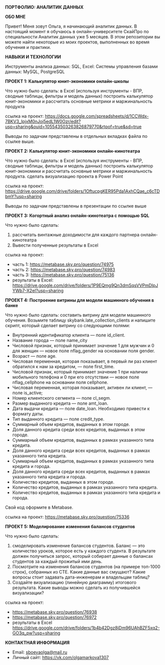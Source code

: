 **ПОРТФОЛИО: АНАЛИТИК ДАННЫХ**

**ОБО МНЕ**

Привет! Меня зовут Ольга, я начинающий аналитик данных. В настоящий момент я обучаюсь в онлайн-университете СкайПро по специальности Аналитик данных уже 5 месяцев. В этом репозитории вы можете найти некоторые из моих проектов, выполненных во время обучения и практики.

**НАВЫКИ И ТЕХНОЛОГИИ**

Инструменты анализа данных: SQL, Excel:
Системы управления базами данных: MySQL, PostgreSQL

**ПРОЕКТ 1: Калькулятор юнит-экономики онлайн-школы**

Что нужно было сделать: в Excel (используя инструменты - ВПР, сводные таблицы, фильтры и модель данных) построить калькулятор юнит-экономики и рассчитать основные метрики и маржинальность продукта
   
ссылка на проект:
https://docs.google.com/spreadsheets/d/1CCWdx-7BKV3_IpjxM0nJoj5edL1W0Ozr/edit?usp=sharing&ouid=105543503263826879770&rtpof=true&sd=true

Выводы по задачам представлены в отдельных вкладках файла по ссылке выше.

**ПРОЕКТ 2: Калькулятор юнит-экономики онлайн-кинотеатра**

Что нужно было сделать: в Excel (используя инструменты - ВПР, сводные таблицы, фильтры и модель данных) построить калькулятор юнит-экономики и рассчитать основные метрики и маржинальность продукта. сделать визуализацию проекта в Power Point

ссылка на проект:
https://drive.google.com/drive/folders/1OftucpgKER95Pda1AxhCQae_c6cTDbmY?usp=sharing

Выводы по задачам представлены в презентации по ссылке выше

**ПРОЕКТ 3: Когортный анализ онлайн-кинотеатра с помощью SQL**

Что нужно было сделать:
1. рассчитать винтажные доходимости для каждого партнера онлайн-кинотеатра 
2. Вывести полученные результаты в Excel

ссылка на проект:
- часть 1: https://metabase.sky.pro/question/74975
- часть 2: https://metabase.sky.pro/question/74983
- часть 3: https://metabase.sky.pro/question/75136
- результаты в Excel: https://drive.google.com/drive/folders/1P9EQmg9Qn3dmSqsVVPmDlpJYWb7-X2eI?usp=sharing
   
**ПРОЕКТ 4: Построение витрины для модели машинного обучения в банке**

Что нужно было сделать: составить витрину для модели машинного обучения.
Возьмите таблицу skybank.late_collection_clients и напишите скрипт, который сделает витрину со следующими полями:
- Внутренний идентификатор клиента — поле id_client.
- Название города — поле name_city
- Числовой признак, который принимает значение 1 для мужчин и 0 для женщин — новое поле nflag_gender на основании поля gender.
- Возраст — поле age.
- Числовая переменная, которая показывает, в первый ли раз клиент обратился к нам за кредитом, — поле first_time.
- Числовой признак, который принимает значение 1 при наличии мобильного телефона и 0 при его отсутствии — новое поле nflag_cellphone на основании поля cellphone.
- Числовая переменная, которая показывает, активен ли клиент, — поле is_active;
- Номер клиентского сегмента — поле cl_segm.
- Размер выданного кредита — поле amt_loan.
- Дата выдачи кредита — поле date_loan. Необходимо привести к формату даты.
- Тип выданного кредита — поле credit_type.
- Суммарный объем кредитов, выданных в этом городе.
- Доля данного кредита среди всех кредитов, выданных в этом городе.
- Суммарный объем кредитов, выданных в рамках указанного типа кредита.
- Доля данного кредита среди всех кредитов, выданных в рамках указанного типа кредита.
- Суммарный объем кредитов, выданных в рамках указанного типа кредита и города.
- Доля данного кредита среди всех кредитов, выданных в рамках указанного типа кредита и города.
- Количество кредитов, выданных в этом городе.
- Количество кредитов, выданных в рамках указанного типа кредита.
- Количество кредитов, выданных в рамках указанного типа кредита и города.

Свой код оформите в Metabase.

ссылка на проект: https://metabase.sky.pro/question/75336

**ПРОЕКТ 5: Моделирование изменения балансов студентов**

Что нужно было сделать:
1. смоделировать изменение балансов студентов. Баланс — это количество уроков, которое есть у каждого студента. В результате должен получиться запрос, который собирает данные о балансах студентов за каждый прожитый ими день.
2. Посмотрите на изменения балансов студентов (на примере топ-1000 строк), собранных из CTE. Какие данные вас смущают? Какие вопросы стоит задавать дата-инженерам и владельцам таблиц? 
3. Создайте визуализацию (линейную диаграмму) итогового результата. Какие выводы можно сделать из получившейся визуализации?

ссылка на проект:
- https://metabase.sky.pro/question/76938
- https://metabase.sky.pro/question/76972
- результаты в Excel https://drive.google.com/drive/folders/1b4b42Dgz8jDm96UAhBZF5xq2-GO3q_pw?usp=sharing

**КОНТАКТНАЯ ИНФОРМАЦИЯ**

- Email: sboevaolga@mail.ru
- Личный сайт: https://vk.com/olgamarkova1307
